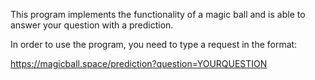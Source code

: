 This program implements the functionality of a magic ball and is able to answer your question with a prediction.

In order to use the program, you need to type a request in the format:

https://magicball.space/prediction?question=YOURQUESTION
